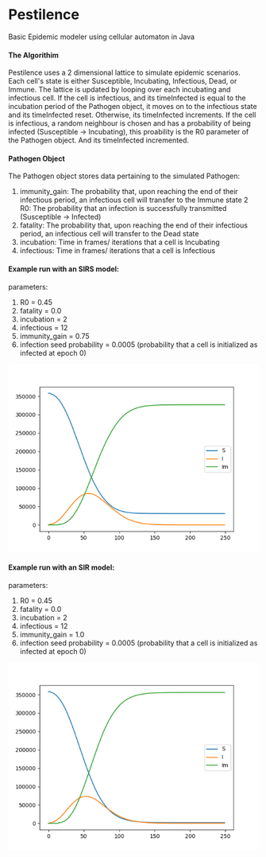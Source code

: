 # Pestilence
Basic Epidemic modeler using cellular automaton in Java 

#### The Algorithim
Pestilence uses a 2 dimensional lattice to simulate epidemic scenarios. Each cell's state is either Susceptible, Incubating, Infectious, Dead, or Immune. 
The lattice is updated by looping over each incubating and infectious cell. If the cell is infectious, and its timeInfected is equal to the incubation period of the Pathogen object, it moves on to the infectious state and its timeInfected reset. Otherwise, its timeInfected increments. If the cell is infectious, a random neighbour is chosen and has a probability of being infected (Susceptible -> Incubating), this proability is the R0 parameter of the Pathogen object. And its timeInfected incremented.

#### Pathogen Object 
The Pathogen object stores data pertaining to the simulated Pathogen:
1. immunity_gain: The probability that, upon reaching the end of their infectious period, an infectious cell will transfer to the Immune state
2  R0: The probability that an infection is successfully transmitted (Susceptible -> Infected)
3. fatality: The probability that, upon reaching the end of their infectious period, an infectious cell will transfer to the Dead state
4. incubation: Time in frames/ iterations that a cell is Incubating
5. infectious: Time in frames/ iterations that a cell is Infectious

#### Example run with an SIRS model:
parameters:
1. R0 = 0.45
2. fatality = 0.0
3. incubation = 2
4. infectious = 12
5. immunity_gain = 0.75
6. infection seed probability = 0.0005 (probability that a cell is initialized as infected at epoch 0)

![alt text](figures/SIRS.png)


#### Example run with an SIR model:
parameters:
1. R0 = 0.45
2. fatality = 0.0
3. incubation = 2
4. infectious = 12
5. immunity_gain = 1.0
6. infection seed probability = 0.0005 (probability that a cell is initialized as infected at epoch 0)

![alt text](figures/SIR.png)
